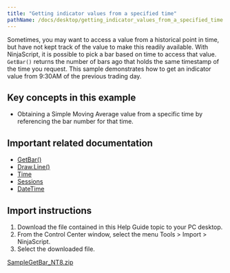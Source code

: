 ```yaml
---
title: "Getting indicator values from a specified time"
pathName: /docs/desktop/getting_indicator_values_from_a_specified_time
---
```


Sometimes, you may want to access a value from a historical point in time, but have not kept track of the value to make this readily available. With NinjaScript, it is possible to pick a bar based on time to access that value. `GetBar()` returns the number of bars ago that holds the same timestamp of the time you request. This sample demonstrates how to get an indicator value from 9:30AM of the previous trading day.

## Key concepts in this example

- Obtaining a Simple Moving Average value from a specific time by referencing the bar number for that time.

## Important related documentation

- [GetBar()](/docs/desktop/getbar)
- [Draw.Line()](/docs/desktop/draw_line)
- [Time](/docs/desktop/iseries_time)
- [Sessions](/docs/desktop/tradinghours_sessions)
- [DateTime](https://learn.microsoft.com/en-us/dotnet/api/system.datetime?view=netframework-4.8)

## Import instructions

1. Download the file contained in this Help Guide topic to your PC desktop.
2. From the Control Center window, select the menu Tools > Import > NinjaScript.
3. Select the downloaded file.

[SampleGetBar_NT8.zip](https://ninjatrader.com/support/helpGuides/nt8/samples/SampleGetBar_NT8.zip) 

